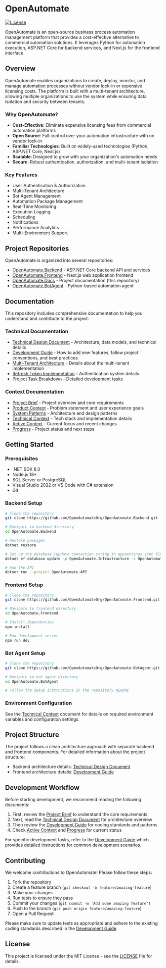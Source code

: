# OpenAutomate

[![License](https://img.shields.io/badge/License-MIT-blue.svg)](LICENSE)

OpenAutomate is an open-source business process automation management platform that provides a cost-effective alternative to commercial automation solutions. It leverages Python for automation execution, ASP.NET Core for backend services, and Next.js for the frontend interface.

## Overview

OpenAutomate enables organizations to create, deploy, monitor, and manage automation processes without vendor lock-in or expensive licensing costs. The platform is built with a multi-tenant architecture, allowing multiple organizations to use the system while ensuring data isolation and security between tenants.

### Why OpenAutomate?

- **Cost-Effective**: Eliminate expensive licensing fees from commercial automation platforms
- **Open Source**: Full control over your automation infrastructure with no vendor lock-in
- **Familiar Technologies**: Built on widely-used technologies (Python, ASP.NET Core, Next.js)
- **Scalable**: Designed to grow with your organization's automation needs
- **Secure**: Robust authentication, authorization, and multi-tenant isolation

### Key Features

- User Authentication & Authorization
- Multi-Tenant Architecture
- Bot Agent Management
- Automation Package Management
- Real-Time Monitoring
- Execution Logging
- Scheduling
- Notifications
- Performance Analytics
- Multi-Environment Support

## Project Repositories

OpenAutomate is organized into several repositories:

- [OpenAutomate.Backend](https://github.com/OpenAutomateOrg/OpenAutomate.Backend) - ASP.NET Core backend API and services
- [OpenAutomate.Frontend](https://github.com/OpenAutomateOrg/OpenAutomate.Frontend) - Next.js web application frontend
- [OpenAutomate.Docs](https://github.com/OpenAutomateOrg/OpenAutomate.Docs) - Project documentation (this repository)
- [OpenAutomate.BotAgent](https://github.com/OpenAutomateOrg/OpenAutomate.BotAgent) - Python-based automation agent

## Documentation

This repository includes comprehensive documentation to help you understand and contribute to the project:

### Technical Documentation

- [Technical Design Document](./technical/TechnicalDesignDocument.md) - Architecture, data models, and technical details
- [Development Guide](./Development_Guide.md) - How to add new features, follow project conventions, and best practices
- [Multi-Tenant Architecture](./technical/MultiTenantArchitecture.md) - Details about the multi-tenant implementation
- [Refresh Token Implementation](./technical/RefreshTokenImplementation.md) - Authentication system details
- [Project Task Breakdown](./technical/ProjectTaskBreakdown.md) - Detailed development tasks

### Context Documentation

- [Project Brief](./context/projectbrief.md) - Project overview and core requirements
- [Product Context](./context/productContext.md) - Problem statement and user experience goals
- [System Patterns](./context/systemPatterns.md) - Architecture and design patterns
- [Technical Context](./context/techContext.md) - Tech stack and implementation details
- [Active Context](./context/activeContext.md) - Current focus and recent changes
- [Progress](./context/progress.md) - Project status and next steps

## Getting Started

### Prerequisites

- .NET SDK 8.0
- Node.js 18+
- SQL Server or PostgreSQL
- Visual Studio 2022 or VS Code with C# extension
- Git

### Backend Setup

```bash
# Clone the repository
git clone https://github.com/OpenAutomateOrg/OpenAutomate.Backend.git

# Navigate to backend directory
cd OpenAutomate.Backend

# Restore packages
dotnet restore

# Set up the database (update connection string in appsettings.json first)
dotnet ef database update -p OpenAutomate.Infrastructure -s OpenAutomate.API

# Run the API
dotnet run --project OpenAutomate.API
```

### Frontend Setup

```bash
# Clone the repository
git clone https://github.com/OpenAutomateOrg/OpenAutomate.Frontend.git

# Navigate to frontend directory
cd OpenAutomate.Frontend

# Install dependencies
npm install

# Run development server
npm run dev
```

### Bot Agent Setup

```bash
# Clone the repository
git clone https://github.com/OpenAutomateOrg/OpenAutomate.BotAgent.git

# Navigate to bot agent directory
cd OpenAutomate.BotAgent

# Follow the setup instructions in the repository README
```

### Environment Configuration

See the [Technical Context](./context/techContext.md) document for details on required environment variables and configuration settings.

## Project Structure

The project follows a clean architecture approach with separate backend and frontend components. For detailed information about the project structure:

- Backend architecture details: [Technical Design Document](./techinal/TechnicalDesignDocument.md)
- Frontend architecture details: [Development Guide](./Development_Guide.md)

## Development Workflow

Before starting development, we recommend reading the following documents:

1. First, review the [Project Brief](./context/projectbrief.md) to understand the core requirements
2. Next, read the [Technical Design Document](./techinal/TechnicalDesignDocument.md) for architecture overview
3. Then review the [Development Guide](./Development_Guide.md) for coding standards and patterns
4. Check [Active Context](./context/activeContext.md) and [Progress](./context/progress.md) for current status

For specific development tasks, refer to the [Development Guide](./Development_Guide.md) which provides detailed instructions for common development scenarios.

## Contributing

We welcome contributions to OpenAutomate! Please follow these steps:

1. Fork the repository
2. Create a feature branch (`git checkout -b feature/amazing-feature`)
3. Make your changes
4. Run tests to ensure they pass
5. Commit your changes (`git commit -m 'Add some amazing feature'`)
6. Push to the branch (`git push origin feature/amazing-feature`)
7. Open a Pull Request

Please make sure to update tests as appropriate and adhere to the existing coding standards described in the [Development Guide](./Development_Guide.md).

## License

This project is licensed under the MIT License - see the [LICENSE](LICENSE) file for details. 
